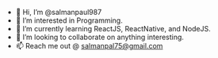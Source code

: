 - 👋 Hi, I’m @salmanpaul987
- 👀 I’m interested in Programming.
- 🌱 I’m currently learning ReactJS, ReactNative, and NodeJS.
- 💞️ I’m looking to collaborate on anything interesting.
- 📫 Reach me out @ salmanpal75@gmail.com

<!---
salmanpaul987/salmanpaul987 is a ✨ special ✨ repository because its `README.md` (this file) appears on your GitHub profile.
You can click the Preview link to take a look at your changes.
--->
